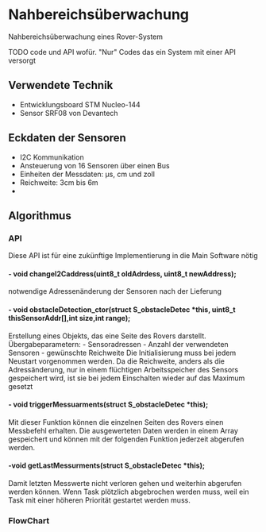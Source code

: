 # Nahbereichsüberwachung
Nahbereichsüberwachung eines Rover-System

TODO
code und API wofür. "Nur" Codes das ein System mit einer API versorgt

## Verwendete Technik

- Entwicklungsboard STM Nucleo-144 
- Sensor SRF08 von Devantech

## Eckdaten der Sensoren
- I2C Kommunikation
- Ansteuerung von 16 Sensoren über einen Bus
- Einheiten der Messdaten: μs, cm und zoll
- Reichweite: 3cm bis 6m
- 

## Algorithmus
### API
Diese API ist für eine zukünftige Implementierung in die Main Software nötig

#### - void changeI2Caddress(uint8_t oldAdrdess, uint8_t newAddress);
notwendige Adressenänderung der Sensoren nach der Lieferung


#### - void obstacleDetection_ctor(struct S_obstacleDetec *this, uint8_t thisSensorAddr[],int size,int range);
Erstellung eines Objekts, das eine Seite des Rovers darstellt.
Übergabeparametern: - Sensoradressen
                    - Anzahl der verwendeten Sensoren
                    - gewünschte Reichweite 
Die Initialisierung muss bei jedem Neustart vorgenommen werden. Da die Reichweite, anders als
die Adressänderung, nur in einem flüchtigen Arbeitsspeicher des Sensors gespeichert wird, ist sie bei jedem Einschalten wieder auf das Maximum gesetzt


#### - void triggerMessuarments(struct S_obstacleDetec *this);
Mit dieser Funktion können die einzelnen Seiten des Rovers einen Messbefehl erhalten. Die
ausgewerteten Daten werden in einem Array gespeichert und können mit der folgenden Funktion
jederzeit abgerufen werden.


#### -void getLastMessurments(struct S_obstacleDetec *this);
Damit letzten Messwerte nicht verloren gehen und weiterhin abgerufen werden
können. Wenn Task plötzlich abgebrochen werden muss, weil ein Task mit einer höheren
Priorität gestartet werden muss.

### FlowChart
